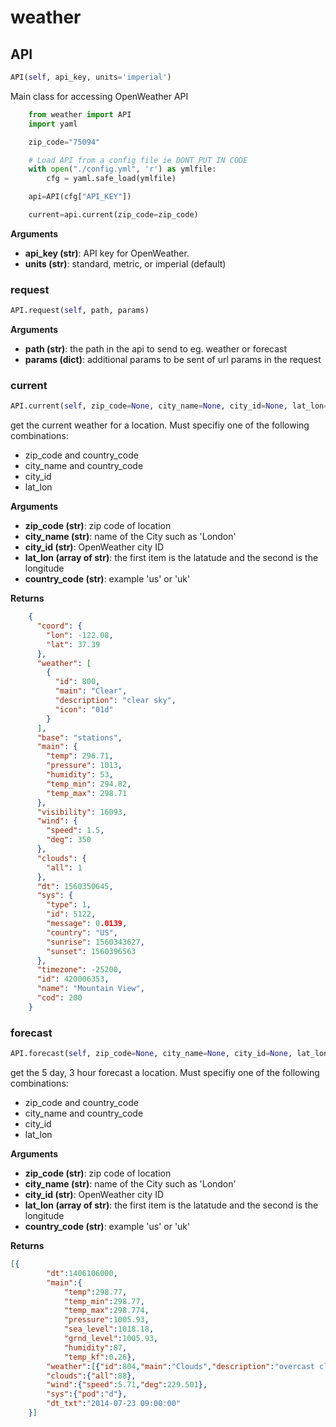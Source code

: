 <h1 id="weather">weather</h1>


<h2 id="weather.API">API</h2>

```python
API(self, api_key, units='imperial')
```

Main class for accessing OpenWeather API

```python
    from weather import API
    import yaml

    zip_code="75094"

    # Load API from a config file ie DONT PUT IN CODE
    with open("./config.yml", 'r') as ymlfile:
        cfg = yaml.safe_load(ymlfile)

    api=API(cfg["API_KEY"])

    current=api.current(zip_code=zip_code)
```
__Arguments__

- __api_key (str)__: API key for OpenWeather.
- __units (str)__: standard, metric, or imperial (default)

<h3 id="weather.API.request">request</h3>

```python
API.request(self, path, params)
```

__Arguments__

- __path (str)__: the path in the api to send to eg. weather or forecast
- __params (dict)__: additional params to be sent of url params in the request


<h3 id="weather.API.current">current</h3>

```python
API.current(self, zip_code=None, city_name=None, city_id=None, lat_lon=None, country_code='us')
```

get the current weather for a location. Must specifiy one of the following combinations:
- zip_code and country_code
- city_name and country_code
- city_id
- lat_lon

__Arguments__

- __zip_code (str)__: zip code of location
- __city_name (str)__: name of the City such as 'London'
- __city_id (str)__: OpenWeather city ID
- __lat_lon (array of str)__: the first item is the latatude and the second is the longitude
- __country_code (str)__: example 'us' or 'uk'

__Returns__

```json
    {
      "coord": {
        "lon": -122.08,
        "lat": 37.39
      },
      "weather": [
        {
          "id": 800,
          "main": "Clear",
          "description": "clear sky",
          "icon": "01d"
        }
      ],
      "base": "stations",
      "main": {
        "temp": 296.71,
        "pressure": 1013,
        "humidity": 53,
        "temp_min": 294.82,
        "temp_max": 298.71
      },
      "visibility": 16093,
      "wind": {
        "speed": 1.5,
        "deg": 350
      },
      "clouds": {
        "all": 1
      },
      "dt": 1560350645,
      "sys": {
        "type": 1,
        "id": 5122,
        "message": 0.0139,
        "country": "US",
        "sunrise": 1560343627,
        "sunset": 1560396563
      },
      "timezone": -25200,
      "id": 420006353,
      "name": "Mountain View",
      "cod": 200
    }
```

<h3 id="weather.API.forecast">forecast</h3>

```python
API.forecast(self, zip_code=None, city_name=None, city_id=None, lat_lon=None, country_code='us')
```

get the 5 day, 3 hour forecast a location. Must specifiy one of the following combinations:
- zip_code and country_code
- city_name and country_code
- city_id
- lat_lon

__Arguments__

- __zip_code (str)__: zip code of location
- __city_name (str)__: name of the City such as 'London'
- __city_id (str)__: OpenWeather city ID
- __lat_lon (array of str)__: the first item is the latatude and the second is the longitude
- __country_code (str)__: example 'us' or 'uk'

__Returns__

```json
[{
        "dt":1406106000,
        "main":{
            "temp":298.77,
            "temp_min":298.77,
            "temp_max":298.774,
            "pressure":1005.93,
            "sea_level":1018.18,
            "grnd_level":1005.93,
            "humidity":87,
            "temp_kf":0.26},
        "weather":[{"id":804,"main":"Clouds","description":"overcast clouds","icon":"04d"}],
        "clouds":{"all":88},
        "wind":{"speed":5.71,"deg":229.501},
        "sys":{"pod":"d"},
        "dt_txt":"2014-07-23 09:00:00"
    }]
```

